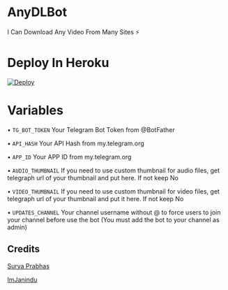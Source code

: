 # AnyDLBot

I Can Download Any Video From Many Sites ⚡

# Deploy In Heroku

[![Deploy](https://www.herokucdn.com/deploy/button.svg)](https://heroku.com/deploy)

# Variables

• `TG_BOT_TOKEN` Your Telegram Bot Token from @BotFather

• `API_HASH` Your API Hash from my.telegram.org

• `APP_ID` Your APP ID from my.telegram.org

• `AUDIO_THUMBNAIL` If you need to use custom thumbnail for audio files, get telegraph url of your thumbnail and put here. If not keep No

• `VIDEO_THUMBNAIL` If you need to use custom thumbnail for video files, get telegraph url of your thumbnail and put it here. If not keep No

• `UPDATES_CHANNEL` Your channel username without @ to force users to join your channel before use the bot (You must add the bot to your channel as admin)

## Credits 

[Surya Prabhas](https://github.com/SuryaPrabhas1245)

[ImJanindu](https://github.com/ImJanindu)
